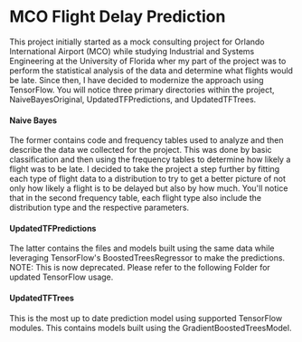 # MCO Flight Delay Prediction

This project initially started as a mock consulting project for Orlando International Airport (MCO) while studying Industrial and Systems Engineering at the University of Florida wher my part of the project was to perform the statistical analysis of the data and determine what flights would be late. Since then, I have decided to modernize the approach using TensorFlow. You will notice three primary directories within the project, NaiveBayesOriginal, UpdatedTFPredictions, and UpdatedTFTrees.

#### Naive Bayes

 The former contains code and frequency tables used to analyze and then describe the data we collected for the project. This was done by basic classification and then using the frequency tables to determine how likely a flight was to be late. I decided to take the project a step further by fitting each type of flight data to a distribution to try to get a better picture of not only how likely a flight is to be delayed but also by how much. You'll notice that in the second frequency table, each flight type also include the distribution type and the respective parameters.

#### UpdatedTFPredictions

The latter contains the files and models built using the same data while leveraging TensorFlow's BoostedTreesRegressor to make the predictions.
NOTE: This is now deprecated. Please refer to the following Folder for updated TensorFlow usage.

#### UpdatedTFTrees

This is the most up to date prediction model using supported TensorFlow modules. This contains models built using the GradientBoostedTreesModel.
